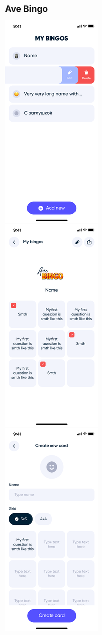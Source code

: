 # Ave Bingo

<p float="left">
  <img src="Images/history.png" width="300" />
  <img src="Images/play.png" width="300" />
  <img src="Images/edit.png" width="300" />
</p>
